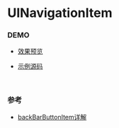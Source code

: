 # UINavigationItem

### DEMO

* [效果预览](preview.png)

* [示例源码](UINavigationItemDemo)

<br>

### 参考
			
* [backBarButtonItem详解](http://zgia.net/?tag=backbarbuttonitem)